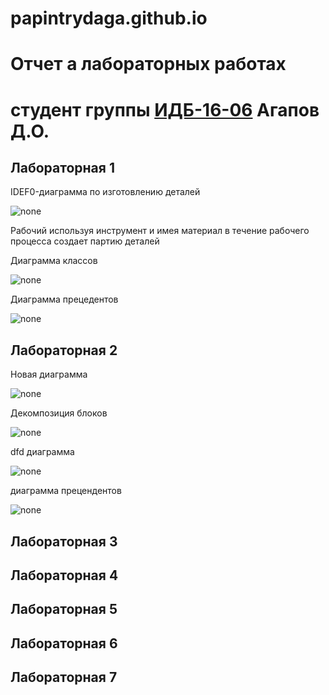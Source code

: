 # papintrydaga.github.io
# Отчет а лабораторных работах
# студент группы [ИДБ-16-06](https://github.com/stankin/design-2018/wiki/list-idb-16-06) Агапов Д.О.

## Лабораторная 1


IDEF0-диаграмма по изготовлению деталей

![none](https://github.com/papintrydaga/papintrydaga.github.io/blob/master/Снимок%20экрана%202019-10-22%20в%2010.44.38.png)

Рабочий используя инструмент и имея материал в течение рабочего процесса создает партию деталей

Диаграмма классов

![none](https://github.com/papintrydaga/papintrydaga.github.io/blob/master/Снимок%20экрана%202019-10-22%20в%2010.40.43.png)

Диаграмма прецедентов

![none](https://github.com/papintrydaga/papintrydaga.github.io/blob/master/Снимок%20экрана%202019-10-22%20в%2010.43.52.png)

## Лабораторная 2

Новая диаграмма

![none](https://github.com/papintrydaga/papintrydaga.github.io/blob/master/22.jpg)

Декомпозиция блоков

![none](https://github.com/papintrydaga/papintrydaga.github.io/blob/master/12jpg.jpg)

dfd диаграмма 

![none](https://github.com/papintrydaga/papintrydaga.github.io/blob/master/Снимок%20экрана%202019-10-22%20в%2011.40.25.png)

диаграмма прецендентов

![none](https://github.com/papintrydaga/papintrydaga.github.io/blob/master/Снимок%20экрана%202019-10-22%20в%2011.40.25.png)

## Лабораторная 3

## Лабораторная 4

## Лабораторная 5

## Лабораторная 6

## Лабораторная 7


